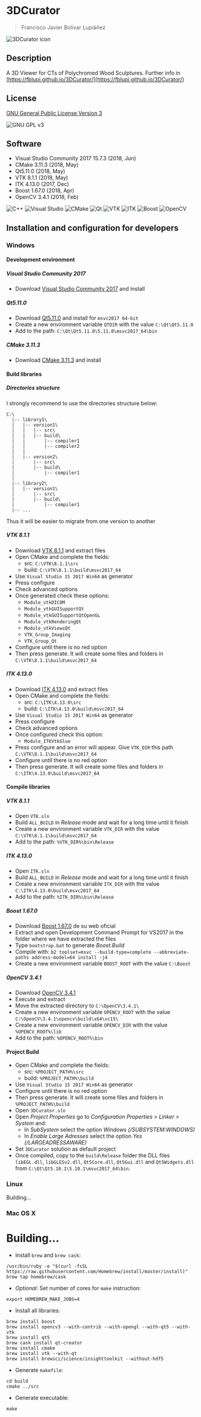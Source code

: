 # 3DCurator

> Francisco Javier Bolívar Lupiáñez

![3DCurator icon](https://fblupi.github.io/3DCurator/img/icon.png)

## Description

A 3D Viewer for CTs of Polychromed Wood Sculptures. Further info in [https://fblupi.github.io/3DCurator/](https://fblupi.github.io/3DCurator/)

## License

[GNU General Public License Version 3](LICENSE)

![GNU GPL v3](https://raw.githubusercontent.com/fblupi/3DCurator/assets/libs/64/gplv3.png)

## Software

* Visual Studio Community 2017 15.7.3 (2018, Jun)
* CMake 3.11.3 (2018, May)
* Qt5.11.0 (2018, May)
* VTK 8.1.1 (2018, May)
* ITK 4.13.0 (2017, Dec)
* Boost 1.67.0 (2018, Apr)
* OpenCV 3.4.1 (2018, Feb)

![C++](https://raw.githubusercontent.com/fblupi/3DCurator/assets/libs/64/c++.png)
![Visual Studio](https://raw.githubusercontent.com/fblupi/3DCurator/assets/libs/64/visual-studio.png)
![CMake](https://raw.githubusercontent.com/fblupi/3DCurator/assets/libs/64/cmake.png)
![Qt](https://raw.githubusercontent.com/fblupi/3DCurator/assets/libs/64/qt.png)
![VTK](https://raw.githubusercontent.com/fblupi/3DCurator/assets/libs/64/vtk.png)
![ITK](https://raw.githubusercontent.com/fblupi/3DCurator/assets/libs/64/itk.png)
![Boost](https://raw.githubusercontent.com/fblupi/3DCurator/assets/libs/64/boost.png)
![OpenCV](https://raw.githubusercontent.com/fblupi/3DCurator/assets/libs/64/opencv.png)

## Installation and configuration for developers

### Windows

#### Development environment

##### Visual Studio Community 2017

* Download [Visual Studio Community 2017](https://www.visualstudio.com/es-es/downloads/download-visual-studio-vs.aspx) and install

##### Qt5.11.0

* Download [Qt5.11.0](http://download.qt.io/official_releases/qt/5.11/5.11.0/qt-opensource-windows-x86-5.11.0.exe) and install for `msvc2017 64-bit`
* Create a new environment variable `QTDIR` with the value `C:\Qt\Qt5.11.0`
* Add to the path: `C:\Qt\Qt5.11.0\5.11.0\msvc2017_64\bin`

##### CMake 3.11.3

* Download [CMake 3.11.3](https://cmake.org/files/v3.11/cmake-3.11.3-win64-x64.msi) and install

#### Build libraries

##### Directories structure

I strongly recommend to use the directories structure below:

```
C:\
  |-- library1\
  |   |-- version1\
  |   |   |-- src\
  |   |   |-- build\
  |   |       |-- compiler1
  |   |       |-- compiler2
  |   |
  |   |-- version2\
  |       |-- src\
  |       |-- build\
  |           |-- compiler1
  |
  |-- library2\
  |   |-- version1\
  |       |-- src\
  |       |-- build\
  |           |-- compiler1
  |-- ...
```

Thus it will be easier to migrate from one version to another

##### VTK 8.1.1

* Download [VTK 8.1.1](http://www.vtk.org/files/release/8.1/VTK-8.1.1.zip) and extract files
* Open CMake and complete the fields:
  + src: `C:\VTK\8.1.1\src`
  + build: `C:\VTK\8.1.1\build\msvc2017_64`
* Use `Visual Studio 15 2017 Win64` as generator
* Press configure
* Check advanced options
* Once generated check these options:
  + `Module_vtkDICOM`
  + `Module_vtkGUISupportQt`
  + `Module_vtkGUISupportQtOpenGL`
  + `Module_vtkRenderingQt`
  + `Module_vtkViewsQt`
  + `VTK_Group_Imaging`
  + `VTK_Group_Qt`
* Configure until there is no red option
* Then press generate. It will create some files and folders in `C:\VTK\8.1.1\build\msvc2017_64`

##### ITK 4.13.0

* Download [ITK 4.13.0](https://sourceforge.net/projects/itk/files/itk/4.13/InsightToolkit-4.13.0.zip/download) and extract files
* Open CMake and complete the fields:
  + src: `C:\ITK\4.13.0\src`
  + build: `C:\ITK\4.13.0\build\msvc2017_64`
* Use `Visual Studio 15 2017 Win64` as generator
* Press configure
* Check advanced options
* Once configured check this option:
  + `Module_ITKVtkGlue`
* Press configure and an error will appear. Give `VTK_DIR` this path `C:\VTK\8.1.1\build\msvc2017_64`
* Configure until there is no red option
* Then press generate. It will create some files and folders in `C:\ITK\4.13.0\build\msvc2017_64`

#### Compile libraries

##### VTK 8.1.1

* Open `VTK.sln`
* Build `ALL_BUILD` in *Release* mode and wait for a long time until it finish
* Create a new environment variable `VTK_DIR` with the value `C:\VTK\8.1.1\build\msvc2017_64`
* Add to the path: `%VTK_DIR%\bin\Release`

##### ITK 4.13.0

* Open `ITK.sln`
* Build `ALL_BUILD` in *Release* mode and wait for a long time until it finish
* Create a new environment variable `ITK_DIR` with the value `C:\ITK\4.13.0\build\msvc2017_64`
* Add to the path: `%ITK_DIR%\bin\Release`

##### Boost 1.67.0

* Download [Boost 1.67.0](http://sourceforge.net/projects/boost/files/boost/1.67.0/) de su web oficial
* Extract and open Development Command Prompt for VS2017 in the folder where we have extracted the files
* Type `bootstrap.bat` to generate *Boost.Build*
* Compile with: `b2 toolset=msvc --build-type=complete --abbreviate-paths address-model=64 install -j4`
* Create a new environment variable `BOOST_ROOT` with the value `C:\Boost`

##### OpenCV 3.4.1

* Download [OpenCV 3.4.1](https://sourceforge.net/projects/opencvlibrary/files/opencv-win/3.4.1/opencv-3.4.1-vc14_vc15.exe/download)
* Execute and extract
* Move the extracted directory to `C:\OpenCV\3.4.1\`
* Create a new environment variable `OPENCV_ROOT` with the value `C:\OpenCV\3.4.1\opencv\build\x64\vc15\`
* Create a new environment variable `OPENCV_DIR` with the value `%OPENCV_ROOT%\lib`
* Add to the path: `%OPENCV_ROOT%\bin`

#### Project Build

* Open CMake and complete the fields:
  + src: `%PROJECT_PATH%\src`
  + build: `%PROJECT_PATH%\build`
* Use `Visual Studio 15 2017 Win64` as generator
* Configure until there is no red option
* Then press generate. It will create some files and folders in `%PROJECT_PATH%\build`
* Open `3DCurator.sln`
* Open *Project Properties* go to *Configuration Properties > Linker > System* and:
  * In *SubSystem* select the option *Windows (/SUBSYSTEM:WINDOWS)*
  * In *Enable Large Adresses* select the option *Yes (/LARGEADRESSAWARE)*
* Set `3DCurator` solution as default project
* Once compiled, copy to the `build\Release` folder the DLL files `libEGL.dll`, `libGLESv2.dll`, `Qt5Core.dll`, `Qt5Gui.dll` and `Qt5Widgets.dll` from `C:\Qt\Qt5.10.1\5.10.1\msvc2017_64\bin`.
### Linux

Building...

### Mac OS X

Building...
=======
* Install `brew` and `brew cask`:

```
/usr/bin/ruby -e "$(curl -fsSL https://raw.githubusercontent.com/Homebrew/install/master/install)"
brew tap homebrew/cask
```

* *Optional*: Set number of cores for `make` instruction: 

```
export HOMEBREW_MAKE_JOBS=4
```

* Install all libraries:

```
brew install boost
brew install opencv3 --with-contrib --with-opengl --with-qt5 --with-vtk
brew install qt5
brew cask install qt-creator
brew install cmake
brew install vtk --with-qt
brew install brewsci/science/insighttoolkit --without-hdf5
```

* Generate `makefile`:

```
cd build
cmake ../src
```

* Generate executable:

```
make
```
